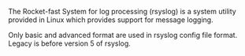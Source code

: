 
The Rocket-fast System for log processing (rsyslog) is a system utility provided in Linux which provides support for message logging. 


Only basic and advanced format are used in rsyslog config file format.  Legacy is before version 5 of rsyslog.

